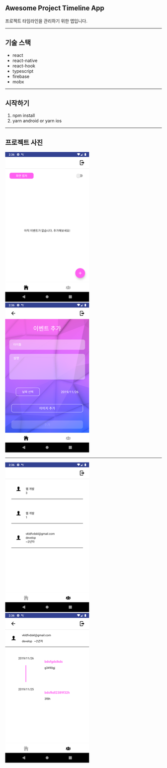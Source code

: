 ## Awesome Project Timeline App

프로젝트 타임라인을 관리하기 위한 앱입니다.

---

## 기술 스택

- react
- react-native
- react-hook
- typescript
- firebase
- mobx

---

## 시작하기

1. npm install
2. yarn android or yarn ios

---

## 프로젝트 사진

![preview_1](./assets/preview_1.png)
![preview_2](./assets/preview_2.png)

---

![preview_3](./assets/preview_3.png)
![preview_4](./assets/preview_4.png)
